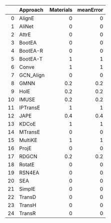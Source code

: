 |    | Approach   |   Materials |   meanError |
|---:|:-----------|------------:|------------:|
|  0 | AlignE     |         0   |         0   |
|  1 | AliNet     |         0   |         0   |
|  2 | AttrE      |         0   |         0   |
|  3 | BootEA     |         0   |         0   |
|  4 | BootEA-R   |         0   |         0   |
|  5 | BootEA-T   |         1   |         1   |
|  6 | Conve      |         1   |         1   |
|  7 | GCN_Align  |         0   |         0   |
|  8 | GMNN       |         0.2 |         0.2 |
|  9 | HolE       |         0.2 |         0.2 |
| 10 | IMUSE      |         0.2 |         0.2 |
| 11 | IPTransE   |         1   |         1   |
| 12 | JAPE       |         0.4 |         0.4 |
| 13 | KDCoE      |         1   |         1   |
| 14 | MTransE    |         0   |         0   |
| 15 | MultiKE    |         1   |         1   |
| 16 | ProjE      |         0   |         0   |
| 17 | RDGCN      |         0.2 |         0.2 |
| 18 | RotatE     |         0   |         0   |
| 19 | RSN4EA     |         0   |         0   |
| 20 | SEA        |         0   |         0   |
| 21 | SimplE     |         0   |         0   |
| 22 | TransD     |         0   |         0   |
| 23 | TransH     |         0   |         0   |
| 24 | TransR     |         0   |         0   |